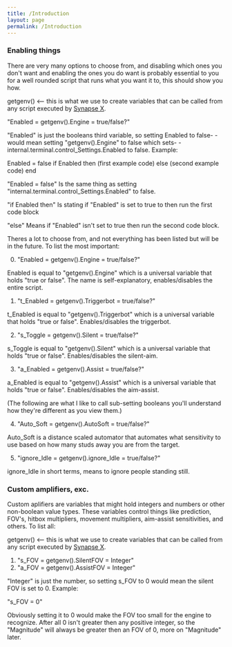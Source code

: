 ```yaml
---
title: /Introduction
layout: page
permalink: /Introduction
---
```


### Enabling things

There are very many options to choose from, and disabling which ones you don't want and enabling the ones you do want is probably essential to you for a well rounded script that runs what you want it to, this should show you how.

getgenv() <-- this is what we use to create variables
that can be called from any script executed by [Synapse X](https://x.synapse.to/).

"Enabled = getgenv().Engine = true/false?"

"Enabled" is just the booleans third variable, so setting Enabled to false-
-would mean setting "getgenv().Engine" to false which sets-
-internal.terminal.control_Settings.Enabled to false. Example:

Enabled = false
if Enabled then
   (first example code)
else
   (second example code)
end

"Enabled = false" Is the same thing as setting 
"internal.terminal.control_Settings.Enabled" to false.

"if Enabled then" Is stating if "Enabled" 
is set to true to then run the first code block

"else" Means if "Enabled" isn't set to true 
then run the second code block.

Theres a lot to choose from, and not everything has been listed but will be in the future. To list the most important:


0. "Enabled = getgenv().Engine = true/false?"

 Enabled is equal to "getgenv().Engine" which is a universal variable
 that holds "true or false". The name is self-explanatory, enables/disables the entire script.

1. "t_Enabled = getgenv().Triggerbot = true/false?"

 t_Enabled is equal to "getgenv().Triggerbot" which is a universal variable
 that holds "true or false". Enables/disables the triggerbot.

2. "s_Toggle = getgenv().Silent = true/false?"

 s_Toggle is equal to "getgenv().Silent" which is a universal variable
 that holds "true or false". Enables/disables the silent-aim.

3. "a_Enabled = getgenv().Assist = true/false?"

 a_Enabled is equal to "getgenv().Assist" which is a universal variable
 that holds "true or false". Enables/disables the aim-assist.

(The following are what I like to call sub-setting booleans
you'll understand how they're different as you view them.)

4. "Auto_Soft = getgenv().AutoSoft = true/false?"

 Auto_Soft is a distance scaled automator that automates what sensitivity
 to use based on how many studs away you are from the target.

5. "ignore_Idle = getgenv().ignore_Idle = true/false?"

 ignore_Idle in short terms, means to ignore people standing still.


### Custom amplifiers, exc.

Custom aplifiers are variables that might hold integers and numbers or other non-boolean value types. These variables control things like prediction, FOV's, hitbox multipliers, movement multipliers, aim-assist sensitivities, and others. To list all:

getgenv() <-- this is what we use to create variables
that can be called from any script executed by [Synapse X](https://x.synapse.to/).

1. "s_FOV = getgenv().SilentFOV = Integer"
2. "a_FOV = getgenv().AssistFOV = Integer"

"Integer" is just the number, so setting s_FOV to 0
would mean the silent FOV is set to 0. Example:

"s_FOV = 0"

Obviously setting it to 0 would make the FOV too small
for the engine to recognize. After all 0 isn't greater
then any positive integer, so the "Magnitude" will always
be greater then an FOV of 0, more on "Magnitude" later.
